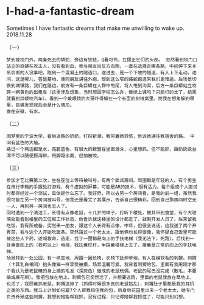 # I-had-a-fantastic-dream
Sometimes I have fantastic dreams that make me unwilling to wake up.
2018.11.28

（一）

	梦到被校门外，两条死去的蟒蛇，旁边有铁链，Q看可怜，在摆正它们的头部。 忽然看到校门口站立的巨蟒在攻击人，没有看到血，我与朋友向反方向跑，一直在选择走哪条路，中间停下来关系后面的人没事吧。跑到一个混凝土的隧道口，遂进去，是一个下坡的隧道，有人上下走动，遂问，这是哪儿，答是墓地，便同朋友讲往外跑，想到这么窄的路蛇跑进来我们更难逃。后场景切换到城镇路，我们在路边，前方有一条巨蟒在人群中甩尾，将人甩到沟渠，后方一条巨蟒站立咬碎一辆黄色的出租车（这里涉及想象，当时想回学校怎么办，继续上课吗？只能打的士了，结果就看到巨蟒咬汽车）。看到一个戴眼镜的大哥吓得躲在一个长歪的树根窝里。而我在想象躲到哪里，巨蟒发现我后会是什么情形。
	像在安徽，有水。

（二）

	回梦里的宁波大学，看到迷路的奶奶，打扮新潮，我带着她转悠，告诉她通往我宿舍的路。 中间有蓝色的大墙。
	路过一个两边都是水，亮碧蓝色，有很大的螃蟹在里面游泳，心里想抓，但不能抓，跟奶奶说台湾不可以随便捞海鲜。用脚踮水面，但怕被咬。

（三）

	参加才艺比赛第二次，坐在座位上等待被叫号，有两个面试房间。周围都是年轻的人。有个男生在用行李箱的手握处打游戏，有个虚拟的屏幕，可能是AR的技术，很有活力。每个组或个人面试时都得经过一个测试，具体是什么忘了。我好奇，所以去另一个房间看，是我的前一组，虽然我很可能在另一个房间被叫号，但我还是看完了其展示，告诉自己很精彩。回到自己那房间时空无一人，再到另一房间也无人了。
	回时遇到一个清洁工，长得有点像老鼠，十几岁的样子。打听下楼处，被其带到食堂，有个大玻璃处能看到楼里的工位和工作状态，他告诉我这楼里的设计都走了，就剩开发人员了。后来留我吃饭，我有所戒备，突然来一朋友，跟这个人长得有点像，中年，但很会说话，给我送了两个开胃菜，我与这个人开始吃面条。突然路过一个老太太，跟他俩也长得很像，我怀疑自己饭里可能被这些人下药，遂喊救命，逃走，找了一圈都是向上的手扶电梯（我无法下，死路），后找到一处垂直向上的（我可以上）电梯，我扶着栏杆，半踩着楼梯上去了，接着是正常的向上的手扶电梯。
	场景转到一处公园，有一块空地，周围一圈长椅，长椅下延伸草地，有人在摸软毛的刺猬。刺猬（卡其乳白相间）抬头像猫一样享受被摸，场景温馨可爱。我背着刺猬的包，里面有我用刚才那个我认为是老鼠精的身上摘的毛发（深灰色）做成的老鼠玩偶。老鼠的尾巴没完成（散毛，本要编成麻花辫）。我把包放在地上，刺猬包它突然活了，并想要逃跑，里面的老鼠我放在草地上，也活了，我顾着抓老鼠，刺猬逃掉了（抓得时候很多真的老鼠捣乱），刺猬肚子里都是我的耳机之类的东西。我马上计划如何雇7个人帮我抓住我的包，后身后花园里出来一个老太太，她专门负责养殖这些刺猬，我想到她能帮我抓，没有过程，只记得她帮我抓住了，可能只到幻想。
